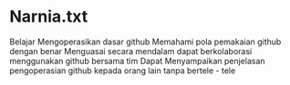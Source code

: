 # Narnia.txt
Belajar Mengoperasikan dasar github
Memahami pola pemakaian github dengan benar 
Menguasai secara mendalam
dapat berkolaborasi menggunakan github bersama tim
Dapat Menyampaikan penjelasan pengoperasian github kepada orang lain tanpa bertele - tele
